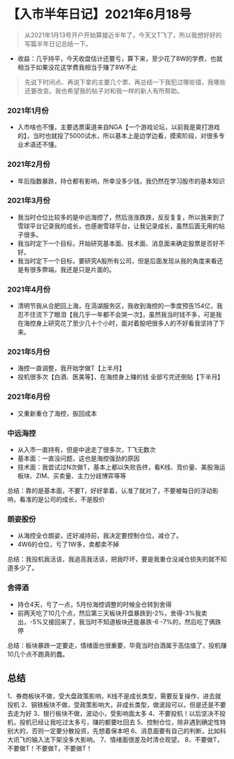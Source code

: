  # 【入市半年日记】2021年6月18号

> 从2021年1月13号开户开始算接近半年了，今天又T飞了，所以我想好好的写篇半年日记总结一下。
- 收益：几乎持平，今天收盘估计还要亏，算下来，至少花了8W的学费，也就相当于如果没花这学费我相当于赚了8W不止
  
>先说下时间点、再说下拿的主要几个票、再总结一下我犯过哪些错，我哪些还要改变。我也希望我的帖子对和我一样的新人有所帮助。

### 2021年1月份
- 入市啥也不懂，主要选票渠道来自NGA【一个游戏论坛，以前我是臭打游戏的】，当时也就投了5000试水，所以基本上是边学边看，摸索阶段，对很多专业术语还不懂。

### 2021年2月份
- 年后指数暴跌，持仓都有影响，所幸没多少钱，我仍然在学习股市的基本知识

### 2021年3月份
- 我当时仓位比较多的是中远海控了，然后涨涨跌跌，反反复复，所以我来到了雪球平台记录我的成长，也感谢雪球平台，让我记录成长，虽然后面无用的帖子很多。
- 我当时定下一个目标，开始研究基本面、技术面、消息面来确定股票是否好不好。
- 我当时定下一个目标，要研究A股所有公司，但是后面发现从我的角度来看还是有很多弊端，我还是只是片面的。

### 2021年4月份
- 清明节我从合肥回上海，在滆湖服务区，我收到海控的一季度预告154亿，我忍不住流下了眼泪【我几乎一年都不会哭一次】，虽然我当时钱不多，可是我在海控身上研究花了至少几十个小时，面对着股吧很多人的不好看我坚持了下来。

### 2021年5月份
- 海控一直调整，我开始学做T【上半月】
- 投机很多次【白酒、医美等】，在海控身上赚的钱 全部亏完还倒贴【下半月】

### 2021年6月份
- 又重新重仓了海控，扳回成本

### 中远海控
- 从入市一直持有，但是中途走了很多次，T飞无数次
- 基本面：一直没问题，这也是海控强劲的原因
- 技术面：我尝试过N次做T，基本上都以失败告终，看K线、竞价量、美股海运板块、ZIM、买卖量、主力分歧博弈等等
  
总结：靠的是基本面，不要T，好好拿着，认准了就对了，不要被每日的浮动影响，看准的是公司的成长，不是股价

### 朗姿股份
- 从海控全仓朗姿，还好减持前，我决定要控制仓位，减仓了。
- 4W6的仓位，亏了1W多，卖都卖不掉

总结：我投机我活该，我追高我活该，把我吓坏，要是我重仓没减仓损失的就不知道多少了。

### 舍得酒
- 持仓4天，亏了一点，5月份海控调整的时候全仓转到舍得
- 前两天吃了10几个点，然后第三天板块开盘暴跌到-2%，舍得-3%我卖出，-5%又接回来了，我当时不知道板块还能暴跌-6 -7%的，然后吃了俩跌停

总结：板块暴跌一定要走，情绪面也很重要，毕竟当时白酒属于高估值了，投机赚10几个点不跑真的蠢。

## 总结
1、券商板块不做，受大盘政策影响，K线不是成长类型，需要反复操作，进去就投机
2、钢铁板块不做，受政策影响大，非成长类型，做波段可以，但是还是不要去走为好
3、银行板块不做，波动小，受影响面太多
4、不要投机！以后坚决不投机，投机已经让我吃过太多亏，赚的都要吐回去
5、控制仓位，除非遇到确定性特别大的，否则一定要分散投资，先想着保本吧
6、消息面要有自己的判断，比如科大讯飞的输入法下架没多大影响。
7、情绪面很差及时清仓观望。
8、不要做T，不要做T！不要做T，不要做T！








